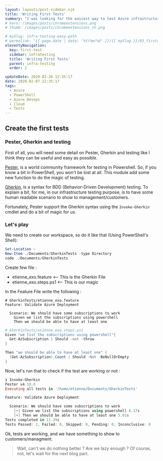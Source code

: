 ```yaml
---
layout: layouts/post-sidebar.njk
title: 'Writing First Tests'
summary: "I was looking for the easiest way to test Azure infrastructure."
# hero: /images/posts/chromeextensions.png
# thumb: /images/posts/chromeextensions_tn.png

# mySlug: infra-testing-easy-path
# permalink: "{{ page.date | date: '%Y/%m/%d' }}/{{ mySlug }}/03_firsts_tests/index.html"
eleventyNavigation:
  key: first-test
  sidebar: infratesting
  title: 'Writing First Tests'
  parent: infra-testing
  order: 2

updateDate: 2020-02-28 12:35:17
date: 2020-02-07 12:35:17
tags:
  - Azure
  - PowerShell
  - Azure Devops
  - Cloud
  - Tests
---
```

## Create the first tests

### Pester, Gherkin and testing

First of all, you will need some detail on Pester, Gherkin and testing like I think they can be useful and easy as possible.

[Pester](https://github.com/pester/Pester), is a world community framework for testing in Powershell. So, if you know a bit in PowerShell, you won't be lost at all. This module add some new function to do the magic of testing.

[Gherkin](https://cucumber.io/docs/gherkin/reference/), is a syntax for BDD (Behavior-Driven Development) testing. To explain a bit, for me, in our infrastructure testing purpose, is to have some human readable scenario to show to management/customers.

Fortunately, Pester support the Gherkin syntax using the `Invoke-Gherkin` cmdlet and do a bit of magic for us.

### Let's play

We need to create our workspace, so do it like that (Using PowerShell's Shell):

``` powershell
Set-Location ~
New-Item ./Documents/GherkinTests -type Directory
code ./Documents/GherkinTests
```

Create few file :

- etienne_exo.feature <-- This is the Gherkin File
- etienne_exo.steps.ps1 <-- This is our magic

In the Feature File write the following :

``` gherkin
# GherkinTests/etienne_exo.feature
Feature: Validate Azure Deployment

  Scenario: We should have some subscriptions to work
    Given we list the subscriptions using powershell
    Then we should be able to have at least one
```

``` powershell
# GherkinTests/etienne_exo.steps.ps1
Given "we list the subscriptions using powershell"{
  Get-AzSubscription | Should -not -throw
}

Then "we should be able to have at least one" {
  (Get-AzSubscription).Count | Should -Not -BeNullOrEmpty
}
```

Now, let's run that to check if the test are working or not :

``` powershell
❯ Invoke-Gherkin
Pester v4.10.0
Executing all tests in '/home/etienne/Documents/GherkinTests'

Feature: Validate Azure Deployment

  Scenario: We should have some subscriptions to work
    [+] Given we list the subscriptions using powershell 6.17s
    [+] Then we should be able to have at least one 5.01s
Tests completed in 11.39s
Tests Passed: 2, Failed: 0, Skipped: 0, Pending: 0, Inconclusive: 0
```

Ok, tests are working, and we have something to show to customers/managment.

> Wait, can't we do nothing better ? Are we lazy enough ?
> Of course, not, let's wait for the next blog part.
